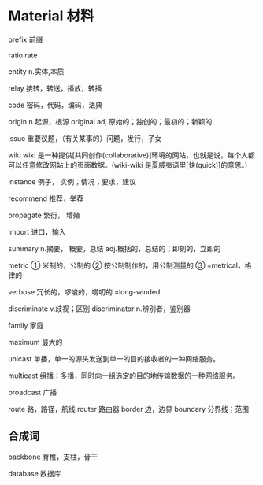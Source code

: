 # Material 材料

prefix 前缀

ratio 
rate

entity n.实体,本质

relay 接转，转送，播放，转播

code 密码，代码，编码，法典

origin n.起源，根源
original adj.原始的；独创的；最初的；新颖的



issue 重要议题，（有关某事的）问题，发行，子女

wiki 
wiki 是一种提供[共同创作(collaborative)]环境的网站，也就是说，每个人都可以任意修改网站上的页面数据。(wiki-wiki 
是夏威夷语里[快(quick)]的意思。)

instance 例子， 实例；情况；要求，建议

recommend 推荐，举荐

propagate 繁衍， 增殖

import 进口，输入

summary 
n.摘要， 概要，总结
adj.概括的，总结的；即刻的，立即的

metric ① 米制的，公制的 ② 按公制制作的，用公制测量的 ③ =metrical，格律的

verbose 冗长的，啰唆的，唠叨的
=long-winded

discriminate v.歧视；区别
discriminator n.辨别者，鉴别器

family 家庭

maximum 最大的

unicast 单播，单一的源头发送到单一的目的接收者的一种网络服务。

multicast 组播；多播，同时向一组选定的目的地传输数据的一种网络服务。

broadcast 广播

route 路，路径，航线
router 路由器
border 边，边界
boundary 分界线；范围

## 合成词
backbone 脊椎，支柱，骨干

database 数据库
